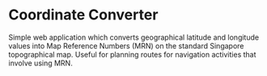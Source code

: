 # Coordinate Converter

Simple web application which converts geographical latitude and longitude values into Map Reference Numbers (MRN) on the standard Singapore topographical map. Useful for planning routes for navigation activities that involve using MRN.